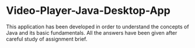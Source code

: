# Video-Player-Java-Desktop-App
This application has been developed in order to understand the concepts of Java and its basic fundamentals. All the answers have been given after careful study of assignment brief.
